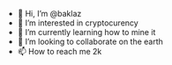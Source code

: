 - 👋 Hi, I’m @baklaz
- 👀 I’m interested in cryptocurency
- 🌱 I’m currently learning how to mine it
- 💞️ I’m looking to collaborate on the earth
- 📫 How to reach me 2k

<!---
baklaz/baklaz is a ✨ special ✨ repository because its `README.md` (this file) appears on your GitHub profile.
You can click the Preview link to take a look at your changes.
--->
